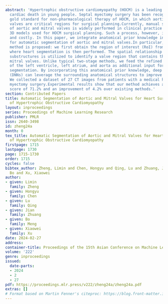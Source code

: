 ```yaml
---
abstract: 'Hypertrophic obstructive cardiomyopathy (HOCM) is a leading cause of sudden
  cardiac death in young people. Septal myectomy surgery has been recognized as the
  gold standard for non-pharmacological therapy of HOCM, in which aortic and mitral
  valves are critical regions for surgical planning.Currently, manual segmentation
  of aortic and mitral valves is widely performed in clinical practice to construct
  3D models used for HOCM surgical planning. Such a process, however, is time-consuming
  and costly. In this paper, we integrate anatomical prior knowledge into deep learning
  for automatic segmentation of aortic and mitral valves.In particular, a two-stage
  method is proposed: we first obtain the region of interest (RoI) from a CT image,
  where heart segmentation is then performed. The spatial relationship between heart
  substructures is utilized to identify a valve region that contains the aortic and
  mitral valves. Unlike typical two-stage methods, we feed the refined segmentation
  of the left ventricle, left atrium, and aorta as additional input for the valve
  segmentation. By incorporating this anatomical prior knowledge, deep neural networks
  (DNNs) can leverage the surrounding anatomical structures to improve valve segmentation.
  We collected a dataset of 27 CT images from patients with a medical history of septal
  myectomy surgery.Experimental results show that our method achieves an average Dice
  score of 71.2% and an improvement of 4.2% over existing methods.'
section: Contributed Papers
title: Automatic Segmentation of Aortic and Mitral Valves for Heart Surgical Planning
  of Hypertrophic Obstructive Cardiomyopathy
layout: inproceedings
series: Proceedings of Machine Learning Research
publisher: PMLR
issn: 2640-3498
id: zheng24a
month: 0
tex_title: Automatic Segmentation of Aortic and Mitral Valves for Heart Surgical Planning
  of Hypertrophic Obstructive Cardiomyopathy
firstpage: 1715
lastpage: 1730
page: 1715-1730
order: 1715
cycles: false
bibtex_author: Zheng, Limin and Chen, Hongyu and Qing, Lu and Zhuang, Jian and Meng,
  Bo and Xu, Xiaowei
author:
- given: Limin
  family: Zheng
- given: Hongyu
  family: Chen
- given: Lu
  family: Qing
- given: Jian
  family: Zhuang
- given: Bo
  family: Meng
- given: Xiaowei
  family: Xu
date: 2024-02-27
address:
container-title: Proceedings of the 15th Asian Conference on Machine Learning
volume: '222'
genre: inproceedings
issued:
  date-parts:
  - 2024
  - 2
  - 27
pdf: https://proceedings.mlr.press/v222/zheng24a/zheng24a.pdf
extras: []
# Format based on Martin Fenner's citeproc: https://blog.front-matter.io/posts/citeproc-yaml-for-bibliographies/
---
```

